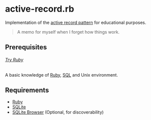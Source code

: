# active-record.rb

Implementation of the [active record pattern] for educational purposes.

[Active record pattern]: https://en.wikipedia.org/wiki/Active_record_pattern

> A memo for myself when I forget how things work.

## Prerequisites

###### [Try Ruby]

[Try Ruby]: https://try.ruby-lang.org

A basic knowledge of [Ruby], [SQL] and Unix environment.

[SQL]: https://en.wikipedia.org/wiki/SQL

## Requirements

- [Ruby]
- [SQLite]
- [SQLite Browser] (Optional, for discoverability)

[Ruby]: https://ruby-lang.org
[SQLite]: https://sqlite.org
[SQLite Browser]: https://sqlitebrowser.org
